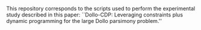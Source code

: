 This repository corresponds to the scripts used to perform the experimental study described in this paper: ``Dollo-CDP: Leveraging constraints plus dynamic programming for the large Dollo parsimony problem.''
